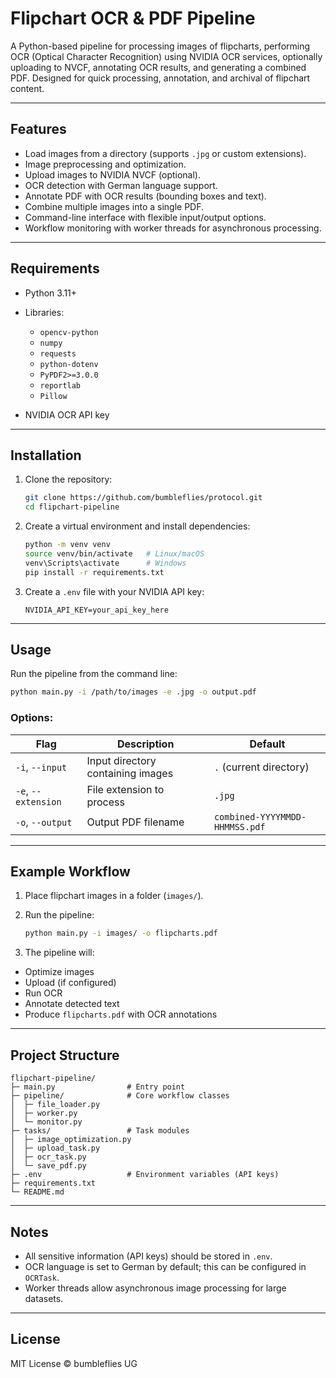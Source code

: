 # Flipchart OCR & PDF Pipeline

A Python-based pipeline for processing images of flipcharts, performing OCR (Optical Character Recognition) using NVIDIA
OCR services, optionally uploading to NVCF, annotating OCR results, and generating a combined PDF. Designed for quick
processing, annotation, and archival of flipchart content.

---

## Features

* Load images from a directory (supports `.jpg` or custom extensions).
* Image preprocessing and optimization.
* Upload images to NVIDIA NVCF (optional).
* OCR detection with German language support.
* Annotate PDF with OCR results (bounding boxes and text).
* Combine multiple images into a single PDF.
* Command-line interface with flexible input/output options.
* Workflow monitoring with worker threads for asynchronous processing.

---

## Requirements

* Python 3.11+
* Libraries:

  * `opencv-python`
  * `numpy`
  * `requests`
  * `python-dotenv`
  * `PyPDF2>=3.0.0`
  * `reportlab`
  * `Pillow`
* NVIDIA OCR API key

---

## Installation

1. Clone the repository:

   ```bash
   git clone https://github.com/bumbleflies/protocol.git
   cd flipchart-pipeline
   ```

2. Create a virtual environment and install dependencies:

   ```bash
   python -m venv venv
   source venv/bin/activate   # Linux/macOS
   venv\Scripts\activate      # Windows
   pip install -r requirements.txt
   ```

3. Create a `.env` file with your NVIDIA API key:

   ```
   NVIDIA_API_KEY=your_api_key_here
   ```

---

## Usage

Run the pipeline from the command line:

```bash
python main.py -i /path/to/images -e .jpg -o output.pdf
```

### Options:

| Flag                | Description                       | Default                        |
|---------------------|-----------------------------------|--------------------------------|
| `-i`, `--input`     | Input directory containing images | `.` (current directory)        |
| `-e`, `--extension` | File extension to process         | `.jpg`                         |
| `-o`, `--output`    | Output PDF filename               | `combined-YYYYMMDD-HHMMSS.pdf` |

---

## Example Workflow

1. Place flipchart images in a folder (`images/`).
2. Run the pipeline:

   ```bash
   python main.py -i images/ -o flipcharts.pdf
   ```
3. The pipeline will:

  * Optimize images
  * Upload (if configured)
  * Run OCR
  * Annotate detected text
  * Produce `flipcharts.pdf` with OCR annotations

---

## Project Structure

```
flipchart-pipeline/
├─ main.py                # Entry point
├─ pipeline/              # Core workflow classes
│  ├─ file_loader.py
│  ├─ worker.py
│  └─ monitor.py
├─ tasks/                 # Task modules
│  ├─ image_optimization.py
│  ├─ upload_task.py
│  ├─ ocr_task.py
│  └─ save_pdf.py
├─ .env                   # Environment variables (API keys)
├─ requirements.txt
└─ README.md
```

---

## Notes

* All sensitive information (API keys) should be stored in `.env`.
* OCR language is set to German by default; this can be configured in `OCRTask`.
* Worker threads allow asynchronous image processing for large datasets.

---

## License

MIT License © bumbleflies UG

